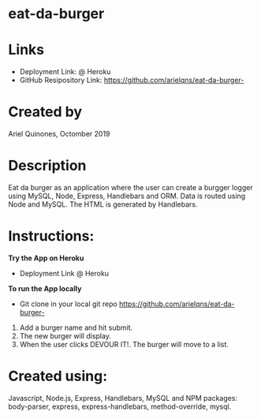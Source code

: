 
# <strong>eat-da-burger</strong>

# Links
- Deployment Link: @ Heroku 
- GitHub Resipository Link: https://github.com/arielqns/eat-da-burger-

# Created by
Ariel Quinones, Octomber 2019

# Description
Eat da burger as an application where the user can create a burgger logger using MySQL, Node, Express, Handlebars and ORM. Data is routed using Node and MySQL. The HTML is generated by Handlebars. 


# Instructions:
<strong>Try the App on Heroku</strong>
- Deployment Link @ Heroku 
    
<strong>To run the App locally</strong>

- Git clone in your local git repo
https://github.com/arielqns/eat-da-burger-

1. Add a burger name and hit submit.
2. The new burger will display.
3. When the user clicks DEVOUR IT!. The burger will move to a list.
    
 

# Created using: 
Javascript, Node.js, Express, Handlebars, MySQL and NPM packages: body-parser, express, express-handlebars, method-override, mysql.